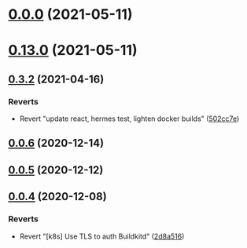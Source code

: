 # [0.0.0](https://github.com/snackui/snackui/compare/v0.13.0...v0.0.0) (2021-05-11)



# [0.13.0](https://github.com/snackui/snackui/compare/v0.3.2...v0.13.0) (2021-05-11)



## [0.3.2](https://github.com/snackui/snackui/compare/v0.0.6...v0.3.2) (2021-04-16)


### Reverts

* Revert "update react, hermes test, lighten docker builds" ([502cc7e](https://github.com/snackui/snackui/commit/502cc7eb1d0660a32582b7fcfc43f63e56c8b02b))



## [0.0.6](https://github.com/snackui/snackui/compare/v0.0.5...v0.0.6) (2020-12-14)



## [0.0.5](https://github.com/snackui/snackui/compare/v0.0.4...v0.0.5) (2020-12-12)



## [0.0.4](https://github.com/snackui/snackui/compare/2d8a51685a0ddc2dc734fcb642c9c01cc8b9da2c...v0.0.4) (2020-12-08)


### Reverts

* Revert "[k8s] Use TLS to auth Buildkitd" ([2d8a516](https://github.com/snackui/snackui/commit/2d8a51685a0ddc2dc734fcb642c9c01cc8b9da2c))



